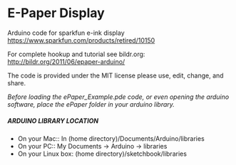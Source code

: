 # E-Paper Display
Arduino code for sparkfun e-ink display https://www.sparkfun.com/products/retired/10150

For complete hookup and tutorial see bildr.org: http://bildr.org/2011/06/epaper-arduino/

The code is provided under the MIT license please use, edit, change, and share. 

*Before loading the ePaper_Example.pde code, or even opening the arduino software, place the ePaper folder in your arduino library.*

##### ARDUINO LIBRARY LOCATION
* On your Mac:: In (home directory)/Documents/Arduino/libraries  
* On your PC:: My Documents -> Arduino -> libraries  
* On your Linux box: (home directory)/sketchbook/libraries  
